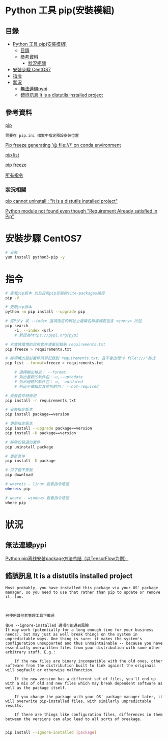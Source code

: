 # Python 工具 pip(安裝模組)

## 目錄

- [Python 工具 pip(安裝模組)](#python-工具-pip安裝模組)
	- [目錄](#目錄)
	- [參考資料](#參考資料)
		- [狀況相關](#狀況相關)
- [安裝步驟 CentOS7](#安裝步驟-centos7)
- [指令](#指令)
- [狀況](#狀況)
	- [無法連線pypi](#無法連線pypi)
	- [錯誤訊息 It is a distutils installed project](#錯誤訊息-it-is-a-distutils-installed-project)

## 參考資料

[pip](http://pip.readthedocs.org/en/stable/user_guide/#configuration)

`需要在 pip.ini 檔案中指定預設安裝位置`

[Pip freeze generating '@ file:///' on conda environment](https://stackoverflow.com/questions/62863020/pip-freeze-generating-file-on-conda-environment)

[pip list](https://pip.pypa.io/en/stable/cli/pip_list/)

[pip freeze](https://pip.pypa.io/en/stable/cli/pip_freeze/)

[所有指令](https://pip.pypa.io/en/stable/cli/)

### 狀況相關

[pip cannot uninstall <package>: "It is a distutils installed project"](https://stackoverflow.com/questions/53807511/pip-cannot-uninstall-package-it-is-a-distutils-installed-project)

[Python module not found even though "Requirement Already satisfied in Pip"](https://stackoverflow.com/questions/45345377/python-module-not-found-even-though-requirement-already-satisfied-in-pip)

# 安裝步驟 CentOS7

```bash
# 安裝
yum install python3-pip -y
```

# 指令

```bash
# 查看pip版本 以及目前pip安裝的site-packages路徑
pip -V

# 更新pip版本
python -m pip install --upgrade pip

# 從PiPy 或 --index 選項指定的網址上搜索名稱或摘要包含 <query> 的包
pip search
	-i, --index <url>
	# 默認為https://pypi.org/pypi

# 它會將環境的目前套件清單記錄到 requirements.txt
pip freeze > requirements.txt

# 將環境的目前套件清單記錄到 requirements.txt，且不會出現"@ file:///"格式
pip list --format=freeze > requirements.txt

    # 選擇輸出格式： --format
    # 列出最新的軟件包：-u,--uptodate
    # 列出過時的軟件包：-o,--outdated
    # 列出不依賴於其他包的包： --not-required

# 安裝套件時使用
pip install -r requirements.txt

# 安裝指定版本
pip install package==version

# 更新指定版本
pip install --upgrade package==version
pip install -U package==version

# 移除安裝過的套件
pip uninstall package

# 更新套件
pip install -U package

# 只下載不安裝
pip download

# whereis - linux 查看指令路徑
whereis pip

# where - windows 查看指令路徑
where pip
```

# 狀況

## 無法連線pypi

[Python pip离线安装package方法总结（以TensorFlow为例）](https://imshuai.com/python-pip-install-package-offline-tensorflow?fbclid=IwAR3PzgsWlO36VkWjDr0UafrpuiyqL7l3D10XEK4lffQgllroZswA4DG4sfs)

## 錯誤訊息 It is a distutils installed project

```
Most probably, you have installed this package via your OS' package manager, so you need to use that rather than pip to update or remove it, too.



已使用其他套管理工具下載過

使用 --ignore-installed 選項可能遇到風險
It may work (potentially for a long enough time for your business needs), but may just as well break things on the system in unpredictable ways. One thing is sure: it makes the system's configuration unsupported and thus unmaintainable -- because you have essentially overwritten files from your distribution with some other arbitrary stuff. E.g.:

	If the new files are binary incompatible with the old ones, other software from the distribution built to link against the originals will segfault or otherwise malfunction.

	If the new version has a different set of files, you'll end up with a mix of old and new files which may break dependent software as well as the package itself.

	If you change the package with your OS' package manager later, it will overwrite pip-installed files, with similarly unpredictable results.

	If there are things like configuration files, differences in them between the versions can also lead to all sorts of breakage.
```

```bash

pip install --ignore-installed [package]
```